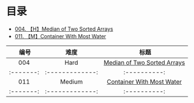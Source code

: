 # 目录



 - [004. 【H】Median of Two Sorted Arrays][1]
 - [011. 【M】Container With Most Water][2]


|    编号    |       难度       |                标题               |
|:-------:|:-------------: | :----------:|
|   004  |     Hard    |   [Median of Two Sorted Arrays][1]   |
|:-------:|:-------------: | :----------:|
|   011  |     Medium    |   [Container With Most Water][2]   |
|:-------:|:-------------: | :----------:|



  [1]: https://github.com/Zelda256/LeetCode_Zelda/blob/master/4.%20Median%20of%20Two%20Sorted%20Arrays.md
  [2]: https://github.com/Zelda256/LeetCode_Zelda/blob/master/11.%20Container%20With%20Most%20Water.md
